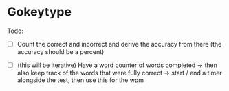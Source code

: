 # Gokeytype

Todo:

- [ ] Count the correct and incorrect and derive the accuracy from there (the
  accuracy should be a percent)

- [ ] (this will be iterative) Have a word counter of words completed -> then
  also keep track of the words that were fully correct -> start / end a timer 
  alongside the test, then use this for the wpm

